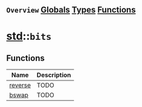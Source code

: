 ## `Overview` [Globals](./globals.md) [Types](./types.md) [Functions](./functions.md)
# [std](./../std.md)::`bits`
## Functions
|Name|Description|
|----|-----------|
|[reverse](#todo)|TODO|
|[bswap](#todo)|TODO|
